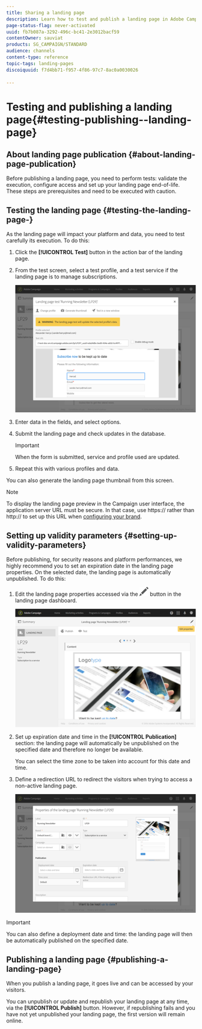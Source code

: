 ```yaml
---
title: Sharing a landing page
description: Learn how to test and publish a landing page in Adobe Campaign.
page-status-flag: never-activated
uuid: fb7b087a-3292-496c-bc41-2e3012bacf59
contentOwner: sauviat
products: SG_CAMPAIGN/STANDARD
audience: channels
content-type: reference
topic-tags: landing-pages
discoiquuid: f7d4bb71-f957-4f86-97c7-8ac0a0030026

---
```


# Testing and publishing a landing page{#testing-publishing--landing-page}

## About landing page publication {#about-landing-page-publication}

Before publishing a landing page, you need to perform tests: validate the execution, configure access and set up your landing page end-of-life. These steps are prerequisites and need to be executed with caution.

## Testing the landing page {#testing-the-landing-page-}

As the landing page will impact your platform and data, you need to test carefully its execution. To do this:

1. Click the **[!UICONTROL Test]** button in the action bar of the landing page.
1. From the test screen, select a test profile, and a test service if the landing page is to manage subscriptions.

   ![](assets/lp_test_2.png)

1. Enter data in the fields, and select options. 
1. Submit the landing page and check updates in the database.

   >[!IMPORTANT]
   >
   >When the form is submitted, service and profile used are updated.

1. Repeat this with various profiles and data.

You can also generate the landing page thumbnail from this screen.

>[!NOTE]
>
>To display the landing page preview in the Campaign user interface, the application server URL must be secure. In that case, use https:// rather than http:// to set up this URL when [configuring your brand](../../administration/using/branding.md#configuring-and-using-brands).

## Setting up validity parameters {#setting-up-validity-parameters}

Before publishing, for security reasons and platform performances, we highly recommend you to set an expiration date in the landing page properties. On the selected date, the landing page is automatically unpublished. To do this:

1. Edit the landing page properties accessed via the ![](assets/edit_darkgrey-24px.png) button in the landing page dashboard.

   ![](assets/lp_edit_properties_button.png)

1. Set up expiration date and time in the **[!UICONTROL Publication]** section: the landing page will automatically be unpublished on the specified date and therefore no longer be available.

   You can select the time zone to be taken into account for this date and time.

1. Define a redirection URL to redirect the visitors when trying to access a non-active landing page.

   ![](assets/lp_settings_general.png)

>[!IMPORTANT]
>
>You can also define a deployment date and time: the landing page will then be automatically published on the specified date.

## Publishing a landing page {#publishing-a-landing-page}

When you publish a landing page, it goes live and can be accessed by your visitors.

You can unpublish or update and republish your landing page at any time, via the **[!UICONTROL Publish]** button. However, if republishing fails and you have not yet unpublished your landing page, the first version will remain online.
